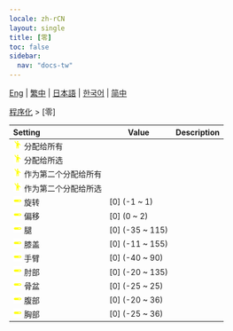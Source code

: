 ```yaml
---
locale: zh-rCN
layout: single
title: [零]
toc: false
sidebar:
  nav: "docs-tw"
---
```

[Eng](/dancexr/menu/2025.4/motion/zero) | [繁中](/tw/dancexr/menu/2025.4/motion/zero) | [日本語](/jp/dancexr/menu/2025.4/motion/zero) | [한국어](/kr/dancexr/menu/2025.4/motion/zero) | [简中](/zh/dancexr/menu/2025.4/motion/zero)

[程序化](../menu#程序化) > [零]



| Setting | Value | Description |
| :--- | --- | :--- |
|<nobr><img src="/images/icon/ic_motion.png" alt="motion icon"/> 分配给所有</nobr>|| 
|<nobr><img src="/images/icon/ic_motion.png" alt="motion icon"/> 分配给所选</nobr>|| 
|<nobr><img src="/images/icon/ic_motion.png" alt="motion icon"/> 作为第二个分配给所有</nobr>|| 
|<nobr><img src="/images/icon/ic_motion.png" alt="motion icon"/> 作为第二个分配给所选</nobr>|| 
|<nobr><img src="/images/icon/ic_slider.png" alt="slider icon"/> 旋转</nobr>| [0] (-1 ~ 1) | 
|<nobr><img src="/images/icon/ic_slider.png" alt="slider icon"/> 偏移</nobr>| [0] (0 ~ 2) | 
|<nobr><img src="/images/icon/ic_slider.png" alt="slider icon"/> 腿</nobr>| [0] (-35 ~ 115) | 
|<nobr><img src="/images/icon/ic_slider.png" alt="slider icon"/> 膝盖</nobr>| [0] (-11 ~ 155) | 
|<nobr><img src="/images/icon/ic_slider.png" alt="slider icon"/> 手臂</nobr>| [0] (-40 ~ 90) | 
|<nobr><img src="/images/icon/ic_slider.png" alt="slider icon"/> 肘部</nobr>| [0] (-20 ~ 135) | 
|<nobr><img src="/images/icon/ic_slider.png" alt="slider icon"/> 骨盆</nobr>| [0] (-25 ~ 25) | 
|<nobr><img src="/images/icon/ic_slider.png" alt="slider icon"/> 腹部</nobr>| [0] (-20 ~ 36) | 
|<nobr><img src="/images/icon/ic_slider.png" alt="slider icon"/> 胸部</nobr>| [0] (-25 ~ 36) | 
